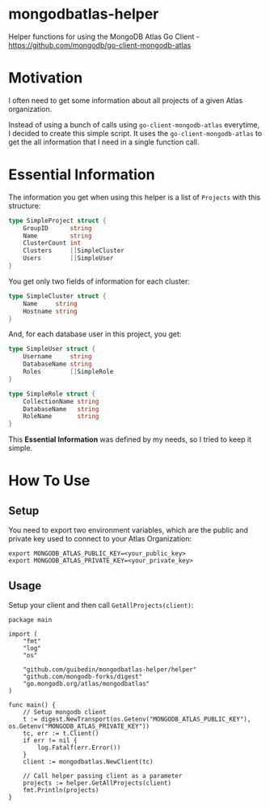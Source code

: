 # mongodbatlas-helper
Helper functions for using the MongoDB Atlas Go Client - https://github.com/mongodb/go-client-mongodb-atlas

# Motivation
I often need to get some information about all projects of a given Atlas organization.

Instead of using a bunch of calls using `go-client-mongodb-atlas` everytime, I decided to create this simple script. It uses the `go-client-mongodb-atlas` to get the all information that I need in a single function call.

# Essential Information
The information you get when using this helper is a list of `Projects` with this structure:
```go
type SimpleProject struct {
    GroupID      string
	Name         string
	ClusterCount int
	Clusters     []SimpleCluster
	Users        []SimpleUser
}
```

You get only two fields of information for each cluster:
```go
type SimpleCluster struct {
	Name     string
	Hostname string
}
```

And, for each database user in this project, you get:
```go
type SimpleUser struct {
	Username     string
	DatabaseName string
	Roles        []SimpleRole
}

type SimpleRole struct {
	CollectionName string
	DatabaseName   string
	RoleName       string
}
```

This **Essential Information** was defined by my needs, so I tried to keep it simple.

# How To Use

## Setup
You need to export two environment variables, which are the public and private key used to connect to your Atlas Organization:
```
export MONGODB_ATLAS_PUBLIC_KEY=<your_public_key>
export MONGODB_ATLAS_PRIVATE_KEY=<your_private_key>
```

## Usage
Setup your client and then call `GetAllProjects(client)`:
```golang
package main

import (
	"fmt"
	"log"
	"os"

	"github.com/guibedin/mongodbatlas-helper/helper"
	"github.com/mongodb-forks/digest"
	"go.mongodb.org/atlas/mongodbatlas"
)

func main() {
	// Setup mongodb client
	t := digest.NewTransport(os.Getenv("MONGODB_ATLAS_PUBLIC_KEY"), os.Getenv("MONGODB_ATLAS_PRIVATE_KEY"))
	tc, err := t.Client()
	if err != nil {
		log.Fatalf(err.Error())
	}
	client := mongodbatlas.NewClient(tc)

	// Call helper passing client as a parameter
	projects := helper.GetAllProjects(client)
	fmt.Println(projects)
}
```
